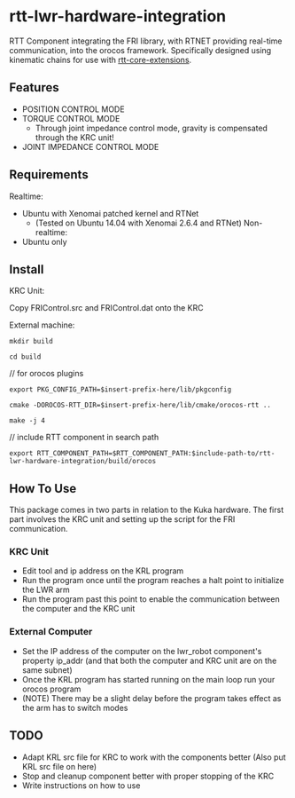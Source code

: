 # rtt-lwr-hardware-integration
RTT Component integrating the FRI library, with RTNET providing real-time communication, into the orocos framework.
Specifically designed using kinematic chains for use with [rtt-core-extensions](https://github.com/corlab/rtt-core-extensions).

## Features
- POSITION CONTROL MODE
- TORQUE CONTROL MODE
  - Through joint impedance control mode, gravity is compensated through the KRC unit!
- JOINT IMPEDANCE CONTROL MODE
 
## Requirements
Realtime:
- Ubuntu with Xenomai patched kernel and RTNet
  - (Tested on Ubuntu 14.04 with Xenomai 2.6.4 and RTNet)
Non-realtime:
- Ubuntu only

## Install
KRC Unit:

Copy FRIControl.src and FRIControl.dat onto the KRC

External machine:

`mkdir build`

`cd build`

// for orocos plugins

`export PKG_CONFIG_PATH=$insert-prefix-here/lib/pkgconfig`

`cmake -DOROCOS-RTT_DIR=$insert-prefix-here/lib/cmake/orocos-rtt ..`

`make -j 4`

// include RTT component in search path

`export RTT_COMPONENT_PATH=$RTT_COMPONENT_PATH:$include-path-to/rtt-lwr-hardware-integration/build/orocos`

## How To Use
This package comes in two parts in relation to the Kuka hardware. 
The first part involves the KRC unit and setting up the script for the FRI communication.

### KRC Unit
- Edit tool and ip address on the KRL program
- Run the program once until the program reaches a halt point to initialize the LWR arm
- Run the program past this point to enable the communication between the computer and the KRC unit

### External Computer
- Set the IP address of the computer on the lwr_robot component's property ip_addr (and that both the computer and KRC unit are on the same subnet)
- Once the KRL program has started running on the main loop run your orocos program
- (NOTE) There may be a slight delay before the program takes effect as the arm has to switch modes

## TODO
- Adapt KRL src file for KRC to work with the components better (Also put KRL src file on here)
- Stop and cleanup component better with proper stopping of the KRC
- Write instructions on how to use
